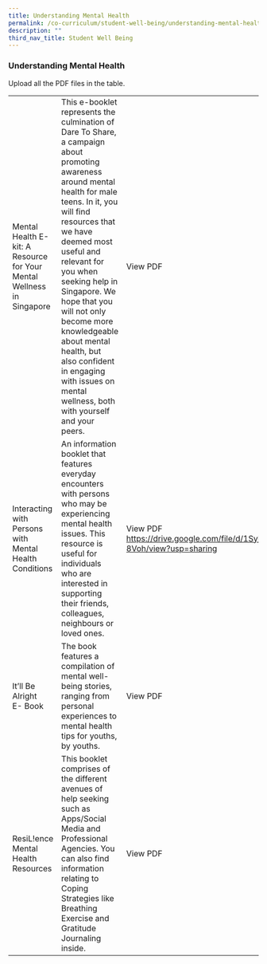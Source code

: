 ```yaml
---
title: Understanding Mental Health
permalink: /co-curriculum/student-well-being/understanding-mental-health/
description: ""
third_nav_title: Student Well Being
---
```

### Understanding Mental Health

Upload all the PDF files in the table.

|  |  |  |
|---|---|---|
| Mental Health E-kit: A Resource for Your Mental Wellness in Singapore | This e-booklet represents the culmination of Dare To Share, a campaign about promoting awareness around mental health for male teens. In it, you will find resources that we have deemed most useful and relevant for you when seeking help in Singapore. We hope that you will not only become more knowledgeable about mental health, but also confident in engaging with issues on mental wellness, both with yourself and your peers. | View PDF |
| Interacting with Persons with Mental Health Conditions | An information booklet that features everyday encounters with persons who may be experiencing mental health issues. This resource is useful for individuals who are interested in supporting their friends, colleagues, neighbours or loved ones. | View PDF https://drive.google.com/file/d/1SyRH9BH3j2abhSl1amjcfPEQgUz-8Voh/view?usp=sharing |
| It’ll Be Alright<br>E- Book | The book features a compilation of mental well-being stories, ranging from personal experiences to mental health tips for youths, by youths. | View PDF |
| ResiL!ence Mental Health Resources | This booklet comprises of the different avenues of help seeking such as Apps/Social Media and Professional Agencies. You can also find information relating to Coping Strategies like Breathing Exercise and Gratitude Journaling inside. | View PDF |